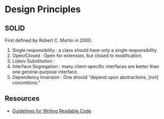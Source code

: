 # Design Principles


## SOLID
First defined by Robert C. Martin in 2000.

1. Single responsibility : a class should have only a single responsibility
2. Open/Closed : Open for extension, but closed to modification.
3. Liskov Substitution :
4. Interface Segregation : many client-specific interfaces are better than one general-purpose interface.
5. Dependency Inversion : One should "depend upon abstractions, [not] concretions."

## Resources
- [Guidelines for Writing Readable Code](https://alemil.com/guidelines-for-writing-readable-code)